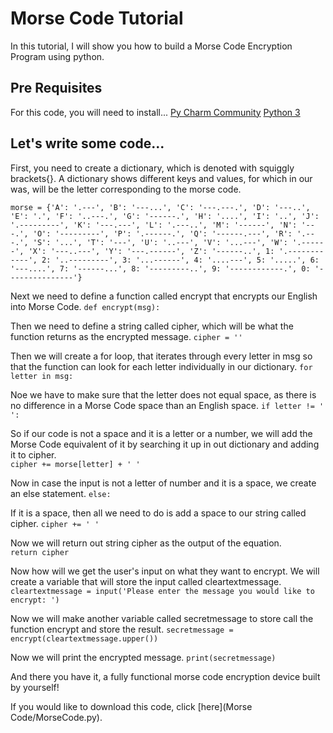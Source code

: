 # Morse Code Tutorial

In this tutorial, I will show you how to build a Morse Code Encryption Program using python.

## Pre Requisites
For this code, you will need to install...
[Py Charm Community](https://www.jetbrains.com/pycharm/download/#section=mac)
[Python 3](https://www.python.org/downloads/)

## Let's write some code...

First, you need to create a dictionary, which is denoted with squiggly brackets{}. A dictionary shows different keys and values, for which in our was, will be the letter corresponding to the morse code.

`morse = {'A': '.---',
         'B': '---...',
         'C': '---.---.',
         'D': '---..',
         'E': '.',
         'F': '..---.',
         'G': '------.',
         'H': '....',
         'I': '..',
         'J': '.---------',
         'K': '---.---',
         'L': '.---..',
         'M': '------',
         'N': '---.',
         'O': '---------',
         'P': '.------.',
         'Q': '------.---',
         'R': '.---.',
         'S': '...',
         'T': '---',
         'U': '..---',
         'V': '...---',
         'W': '.------',
         'X': '---..---',
         'Y': '---.------',
         'Z': '------..',
         1: '.------------',
         2: '..---------',
         3: '...------',
         4: '....---',
         5: '.....',
         6: '---....',
         7: '------...',
         8: '---------..',
         9: '------------.',
         0: '---------------'}`

Next we need to define a function called encrypt that encrypts our English into Morse Code.
`def encrypt(msg):`

Then we need to define a string called cipher, which will be what the function returns as the encrypted message.
`cipher = ''`

Then we will create a for loop, that iterates through every letter in msg so that the function can look for each letter individually in our dictionary.
`for letter in msg:`

Noe we have to make sure that the letter does not equal space, as there is no difference in a Morse Code space than an English space.
    `if letter != ' ':`

So if our code is not a space and it is a letter or a number, we will add the Morse Code equivalent of it by searching it up in out dictionary and adding it to cipher.  
        `cipher += morse[letter] + ' '`

Now in case the input is not a letter of number and it is a space, we create an else statement.
    `else:`

If it is a space, then all we need to do is add a space to our string called cipher.
        `cipher += ' '`

Now we will return out string cipher as the output of the equation.        
`return cipher`

Now how will we get the user's input on what they want to encrypt. We will create a variable that will store the input called cleartextmessage.
`cleartextmessage = input('Please enter the message you would like to encrypt: ')`

Now we will make another variable called secretmessage to store call the function encrypt and store the result.
`secretmessage = encrypt(cleartextmessage.upper())`

Now we will print the encrypted message.
`print(secretmessage)`

And there you have it, a fully functional morse code encryption device built by yourself!

If you would like to download this code, click [here](Morse Code/MorseCode.py).
